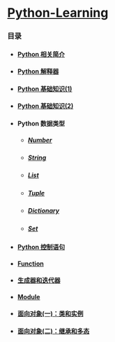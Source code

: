 # [Python-Learning](https://github.com/yrylalala/Python-Learning)
### 目录
- #### [Python 相关简介](note/Html/Python相关简介.html)
- #### [Python 解释器](note/Html/Python解释器.html)
- #### [Python 基础知识(1)](note/Html/Python基础知识(1).html)
- #### [Python 基础知识(2)](note/Html/Python基础知识(2).html)
- #### Python 数据类型
  - ##### [Number](note/Html/Python数据类型一：Number.html)
  - ##### [String](note/Html/Python数据类型二：String.html)
  - ##### [List](note/Html/Python数据类型三：List.html)
  - ##### [Tuple](note/Html/Python数据类型四：Tuple.html)
  - ##### [Dictionary](note/Html/Python数据类型五：Dictionary.html)
  - ##### [Set](note/Html/Python数据类型六：Set.html)
- #### [Python 控制语句](note/Html/Python控制语句.html)
- #### [Function](note/Html/Function.html)
- #### [生成器和迭代器](note/Html/生成器和迭代器)
- #### [Module](note/Html/Module.html)
- #### [面向对象(一)：类和实例](note/Html/面向对象(一)：类和实例.html)
- #### [面向对象(二)：继承和多态](note/Html/面向对象(二)：继承和多态.html)
